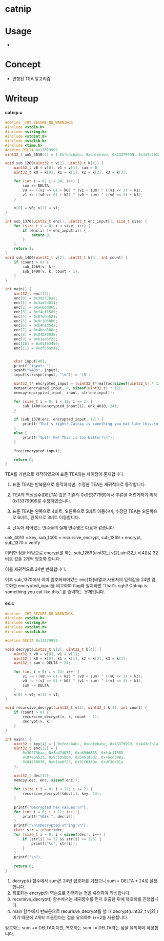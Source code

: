 # catnip

# Usage
- 

# Concept
- 변형된 TEA 알고리즘

# Writeup


#### catnip.c
```C
#define _CRT_SECURE_NO_WARNINGS
#include <stdio.h>
#include <string.h>
#include <stdint.h>
#include <stdlib.h>
#include <time.h>
#define DELTA 0x13379999
uint32_t unk_4010[4] = { 0xfedcbabc, 0xcafebabe, 0x13379999, 0x4d3c2b1a };

void sub_1269(uint32_t v[2], uint32_t k[4]) {
    uint32_t v0 = v[0], v1 = v[1], sum = 0;
    uint32_t k0 = k[0], k1 = k[1], k2 = k[2], k3 = k[3];

    for (int i = 0; i < 24; i++) {
        sum += DELTA;
        v0 += ((v1 >> 6) + k0) ^ (v1 + sum) ^ ((v1 << 3) + k1);
        v1 += ((v0 >> 6) + k2) ^ (v0 + sum) ^ ((v0 << 3) + k3);
    }

    v[0] = v0; v[1] = v1;
}

int sub_1370(uint32_t enc[], uint32_t enc_input[], size_t size) {
    for (size_t i = 0; i < size; i++) {
        if (enc[i] != enc_input[i]) {
            return 0;
        }
    }
    return 1;
}
void sub_1400(uint32_t v[2], uint32_t k[4], int count) {
    if (count > 0) {
        sub_1269(v, k);
        sub_1400(v, k, count - 1);
    }
}

int main() {
    uint32_t enc[12];
    enc[0] = 0x30273baa;
    enc[1] = 0x3ad7d031;
    enc[2] = 0xa60dd865;
    enc[3] = 0xf4cf1585;
    enc[4] = 0x07eba521;
    enc[5] = 0x9c105bb6;
    enc[6] = 0xb461d5d2;
    enc[7] = 0x4bcd388a;
    enc[8] = 0x84289038;
    enc[9] = 0xb1ea6f23;
    enc[10] = 0x01f6349e;
    enc[11] = 0xdf36a91a;


    char input[40];
    printf("input: ");
    scanf("%40s", input);
    input[strcspn(input, "\n")] = '\0';

    uint32_t* encrypted_input = (uint32_t*)malloc(sizeof(uint32_t) * 12);
    memset(encrypted_input, 0, sizeof(uint32_t) * 12);
    memcpy(encrypted_input, input, strlen(input));

    for (size_t i = 0; i < 12; i += 2) {
        sub_1400(&encrypted_input[i], unk_4010, 24);
    }

    if (sub_1370(enc, encrypted_input, 12)) {
        printf("That's right! Catnip is something you eat like this.\n");
    }
    else {
        printf("Spit! Ew! This is too bitter!\n");
    }

    free(encrypted_input);

    return 0;
}
```
TEA를 기반으로 제작하였으며 표준 TEA와는 차이점이 존재합니다.

1. 표준 TEA는 반복문으로 동작하지만, 수정한 TEA는 재귀적으로 동작합니다.

2. TEA의 핵심상수(DELTA) 값은 기존의 0x9E3779B9에서 추론을 어렵게하기 위해 0x13379999로 수정하였습니다.

3. 표준 TEA는 왼쪽으로 4비트, 오른쪽으로 5비트 이동하며, 수정된 TEA는 오른쪽으로 6비트, 왼쪽으로 3비트 이동합니다.

4. 난독화 되어있는 변수들의 실제 변수명은 다음과 같습니다. 


unk_4010 = key,
sub_1400 = recursive_encrypt,
sub_1269 = encrypt,
sub_1370 = verify


이러한 점을 바탕으로 encrypt를 하는 sub_1269(uint32_t v[2],uint32_t v[4])로 32비트 값을 2개씩 암호화 합니다.

이를 재귀적으로 24번 반복합니다.

이후 sub_1370에서 이미 암호화되어있는 enc[12]배열과 사용자의 입력값을 24번 암호화한 encrypted_input을 비교하여 flag와 일치하면 'That's right! Catnip is something you eat like this.' 를 출력하는 문제입니다.


#### ex.c
```C
#define _CRT_SECURE_NO_WARNINGS
#include <stdio.h>
#include <string.h>
#include <stdint.h>
#include <stdlib.h>

#define DELTA 0x13379999

void decrypt(uint32_t v[2], uint32_t k[4]) {
    uint32_t v0 = v[0], v1 = v[1];
    uint32_t k0 = k[0], k1 = k[1], k2 = k[2], k3 = k[3];
    uint32_t sum = DELTA * 24;

    for (int i = 0; i < 24; i++) {
        v1 -= ((v0 >> 6) + k2) ^ (v0 + sum) ^ ((v0 << 3) + k3);
        v0 -= ((v1 >> 6) + k0) ^ (v1 + sum) ^ ((v1 << 3) + k1);
        sum -= DELTA;
    }
    v[0] = v0; v[1] = v1;
}

void recursive_decrypt(uint32_t v[2], uint32_t k[4], int count) {
    if (count > 0) {
        recursive_decrypt(v, k, count - 1);
        decrypt(v, k);
    }
}

int main() {
    uint32_t key[4] = { 0xfedcbabc, 0xcafebabe, 0x13379999, 0x4d3c2b1a };
    uint32_t enc[12] = {
        0x30273baa, 0x3ad7d031, 0xa60dd865, 0xf4cf1585,
        0x07eba521, 0x9c105bb6, 0xb461d5d2, 0x4bcd388a,
        0x84289038, 0xb1ea6f23, 0x01f6349e, 0xdf36a91a
    };
    
    uint32_t dec[12];
    memcpy(dec, enc, sizeof(enc));
    
    for (size_t i = 0; i < 12; i += 2) {
        recursive_decrypt(&dec[i], key, 24);
    }
    
    printf("Decrypted hex values:\n");
    for (int i = 0; i < 12; i++) {
        printf("%08x ", dec[i]);
    }
    printf("\n\nDecrypted string:\n");
    char* str = (char*)dec;
    for (size_t i = 0; i < sizeof(dec); i++) {
        if (str[i] >= 32 && str[i] <= 126) { 
            printf("%c", str[i]);
        }
    }
    printf("\n");
    
    return 0;
}
```

1. decrypt() 함수에서 sum은 24번 암호화를 거쳤으니 sum = DELTA * 24로 설정합니다.
2. 복호화는 encrypt의 역순으로 진행하는 점을 유의하여 작성합니다.
3. recursive_decrypt() 함수에서는 재귀함수를 먼저 호출한 뒤에 복호화를 진행합니다.
4. main 함수에서 반복문으로 recurisve_decrypt를 할 때 decrypt(uint32_t v[2],)이기 때문에 2개씩 호출한다는 점을 유의하며 i+=2를 사용합니다.

암호화는 sum += DELTA이지만, 복호화는 sum -= DELTA라는 점을 유의하며 작성합니다.